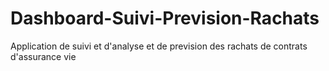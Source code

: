 # Dashboard-Suivi-Prevision-Rachats
Application de suivi et d'analyse et de prevision des rachats de contrats d'assurance vie
